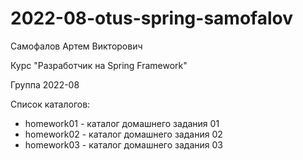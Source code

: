# 2022-08-otus-spring-samofalov

<p>Самофалов Артем Викторович</p>
<p>Курс "Разработчик на Spring Framework"</p>
<p>Группа 2022-08</p>

<p>Список каталогов:</p>
<ul>
<li>homework01 - каталог домашнего задания 01</li>
<li>homework02 - каталог домашнего задания 02</li>
<li>homework03 - каталог домашнего задания 03</li>
</ul>